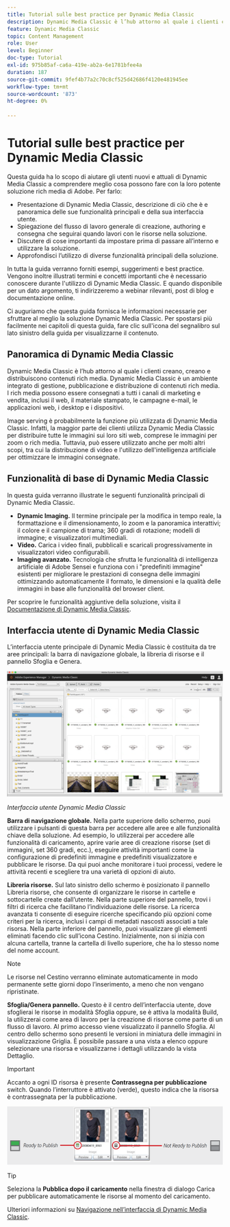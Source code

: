```yaml
---
title: Tutorial sulle best practice per Dynamic Media Classic
description: Dynamic Media Classic è l’hub attorno al quale i clienti creano, creano e distribuiscono contenuti rich media. Questo tutorial sulle best practice è stato creato per aiutare gli utenti nuovi e attuali di Dynamic Media Classic a comprendere meglio cosa possono fare con questa potente soluzione rich media di Adobe. In questa sezione imparerai cos’è Dynamic Media Classic e ne vedrai le funzionalità di base e l’interfaccia utente.
feature: Dynamic Media Classic
topic: Content Management
role: User
level: Beginner
doc-type: Tutorial
exl-id: 975b85af-ca6a-419e-ab2a-6e1781bfee4a
duration: 187
source-git-commit: 9fef4b77a2c70c8cf525d42686f4120e481945ee
workflow-type: tm+mt
source-wordcount: '873'
ht-degree: 0%

---
```


# Tutorial sulle best practice per Dynamic Media Classic

Questa guida ha lo scopo di aiutare gli utenti nuovi e attuali di Dynamic Media Classic a comprendere meglio cosa possono fare con la loro potente soluzione rich media di Adobe. Per farlo:

- Presentazione di Dynamic Media Classic, descrizione di ciò che è e panoramica delle sue funzionalità principali e della sua interfaccia utente.
- Spiegazione del flusso di lavoro generale di creazione, authoring e consegna che seguirai quando lavori con le risorse nella soluzione.
- Discutere di cose importanti da impostare prima di passare all’interno e utilizzare la soluzione.
- Approfondisci l’utilizzo di diverse funzionalità principali della soluzione.

In tutta la guida verranno forniti esempi, suggerimenti e best practice. Vengono inoltre illustrati termini e concetti importanti che è necessario conoscere durante l&#39;utilizzo di Dynamic Media Classic. E quando disponibile per un dato argomento, ti indirizzeremo a webinar rilevanti, post di blog e documentazione online.

Ci auguriamo che questa guida fornisca le informazioni necessarie per sfruttare al meglio la soluzione Dynamic Media Classic. Per spostarsi più facilmente nei capitoli di questa guida, fare clic sull&#39;icona del segnalibro sul lato sinistro della guida per visualizzarne il contenuto.

## Panoramica di Dynamic Media Classic

Dynamic Media Classic è l’hub attorno al quale i clienti creano, creano e distribuiscono contenuti rich media. Dynamic Media Classic è un ambiente integrato di gestione, pubblicazione e distribuzione di contenuti rich media. I rich media possono essere consegnati a tutti i canali di marketing e vendita, inclusi il web, il materiale stampato, le campagne e-mail, le applicazioni web, i desktop e i dispositivi.

Image serving è probabilmente la funzione più utilizzata di Dynamic Media Classic. Infatti, la maggior parte dei clienti utilizza Dynamic Media Classic per distribuire tutte le immagini sui loro siti web, comprese le immagini per zoom o rich media. Tuttavia, può essere utilizzato anche per molti altri scopi, tra cui la distribuzione di video e l&#39;utilizzo dell&#39;intelligenza artificiale per ottimizzare le immagini consegnate.

## Funzionalità di base di Dynamic Media Classic

In questa guida verranno illustrate le seguenti funzionalità principali di Dynamic Media Classic.

- **Dynamic Imaging.** Il termine principale per la modifica in tempo reale, la formattazione e il dimensionamento, lo zoom e la panoramica interattivi; il colore e il campione di trama; 360 gradi di rotazione; modelli di immagine; e visualizzatori multimediali.
- **Video.** Carica i video finali, pubblicali e scaricali progressivamente in visualizzatori video configurabili.
- **Imaging avanzato.** Tecnologia che sfrutta le funzionalità di intelligenza artificiale di Adobe Sensei e funziona con i &quot;predefiniti immagine&quot; esistenti per migliorare le prestazioni di consegna delle immagini ottimizzando automaticamente il formato, le dimensioni e la qualità delle immagini in base alle funzionalità del browser client.

Per scoprire le funzionalità aggiuntive della soluzione, visita il [Documentazione di Dynamic Media Classic](https://experienceleague.adobe.com/docs/dynamic-media-classic/using/intro/introduction.html).

## Interfaccia utente di Dynamic Media Classic

L’interfaccia utente principale di Dynamic Media Classic è costituita da tre aree principali: la barra di navigazione globale, la libreria di risorse e il pannello Sfoglia e Genera.

![immagine](assets/overview/overview-dmc-ui-ew.png)

_Interfaccia utente Dynamic Media Classic_

**Barra di navigazione globale.** Nella parte superiore dello schermo, puoi utilizzare i pulsanti di questa barra per accedere alle aree e alle funzionalità chiave della soluzione. Ad esempio, lo utilizzerai per accedere alle funzionalità di caricamento, aprire varie aree di creazione risorse (set di immagini, set 360 gradi, ecc.), eseguire attività importanti come la configurazione di predefiniti immagine e predefiniti visualizzatore e pubblicare le risorse. Da qui puoi anche monitorare i tuoi processi, vedere le attività recenti e scegliere tra una varietà di opzioni di aiuto.

**Libreria risorse.** Sul lato sinistro dello schermo è posizionato il pannello Libreria risorse, che consente di organizzare le risorse in cartelle e sottocartelle create dall’utente. Nella parte superiore del pannello, trovi i filtri di ricerca che facilitano l’individuazione delle risorse. La ricerca avanzata ti consente di eseguire ricerche specificando più opzioni come criteri per la ricerca, inclusi i campi di metadati nascosti associati a tale risorsa. Nella parte inferiore del pannello, puoi visualizzare gli elementi eliminati facendo clic sull’icona Cestino. Inizialmente, non si inizia con alcuna cartella, tranne la cartella di livello superiore, che ha lo stesso nome del nome account.

>[!NOTE]
>
>Le risorse nel Cestino verranno eliminate automaticamente in modo permanente sette giorni dopo l’inserimento, a meno che non vengano ripristinate.

**Sfoglia/Genera pannello.** Questo è il centro dell’interfaccia utente, dove sfoglierai le risorse in modalità Sfoglia oppure, se è attiva la modalità Build, la utilizzerai come area di lavoro per la creazione di risorse come parte di un flusso di lavoro. Al primo accesso viene visualizzato il pannello Sfoglia. Al centro dello schermo sono presenti le versioni in miniatura delle immagini in visualizzazione Griglia. È possibile passare a una vista a elenco oppure selezionare una risorsa e visualizzarne i dettagli utilizzando la vista Dettaglio.

>[!IMPORTANT]
>
>Accanto a ogni ID risorsa è presente **Contrassegna per pubblicazione** switch. Quando l’interruttore è attivato (verde), questo indica che la risorsa è contrassegnata per la pubblicazione.

![immagine](assets/overview/overview-mark-for-publish.png)

>[!TIP]
>
>Seleziona la **Pubblica dopo il caricamento** nella finestra di dialogo Carica per pubblicare automaticamente le risorse al momento del caricamento.

Ulteriori informazioni su [Navigazione nell’interfaccia di Dynamic Media Classic](https://experienceleague.adobe.com/docs/dynamic-media-classic/using/getting-started/navigation-basics.html).
